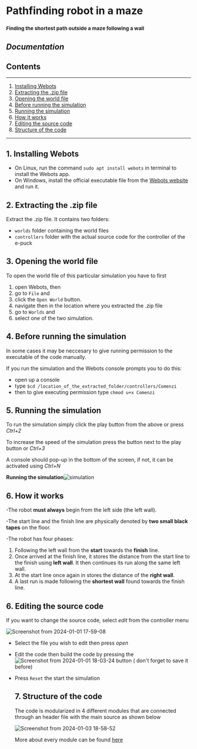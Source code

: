 # Pathfinding robot in a maze
### <sub>Finding the shortest path outside a maze following a wall</sub>
## _Documentation_


## Contents
---------
1. [Installing Webots](#1-installing-webots)
2. [Extracting the .zip file](#2-extracting-the-zip-file)
1. [Opening the world file](#3-opening-the-world-file)
2. [Before running the simulation](#4-before-running-the-simulation)
3. [Running the simulation](#5-running-the-simulation)
5. [How it works](#6-how-it-works)
6. [Editing the source code](#6-editing-the-source-code)
7. [Structure of the code](#7-structure-of-the-code)
---------



  ## 1. Installing Webots
  - On Linux, run the command `sudo apt install webots` in terminal to install the Webots app.
  - On Windows, install the official executable file from the [Webots website](https://cyberbotics.com/) and run it.

  ## 2. Extracting the .zip file
  Extract the .zip file. It contains two folders:
  - `worlds` folder containing the world files
  - `controllers` folder with the actual source code for the controller of the e-puck
    
  ## 3. Opening the world file
  To open the world file of this particular simulation you have to first 
  1. open Webots,
  then 
  2. go to `File` and
  3. click the `Open World` button.
  4. navigate then in the location where you extracted the .zip file
  5. go to `Worlds` and
  6. select one of the two simulation.

     
  ## 4. Before running the simulation
  In some cases it may be neccesary to give running permission to the executable of the code manually.
  
  If you run the simulation and the Webots console prompts you to do this:
  - open up a console
  - type `$cd /location_of_the_extracted_folder/controllers/Comenzi`
  - then to give executing permission type `chmod u+x Comenzi`

  ## 5. Running the simulation
  To run the simulation simply click the play button from the above or press _Ctrl+2_
  
  To increase the speed of the simulation press the button next to the play button or _Ctrl+3_

  A console should pop-up in the bottom of the screen, if not, it can be activated using _Ctrl+N_

  **Running the simulation**![simulation](https://github.com/Gandalf789/pathfinder-robot/assets/109030213/74df26d9-dfe5-4424-a9a6-a5de3da5f5f5)
  
  ## 6. How it works

-The robot **must always** begin from the left side (the left wall).

-The start line and the finish line are physically denoted by **two small black tapes** on the floor.

-The robot has four phases:

  1. Following the left wall from the **start** towards the **finish** line.
  2. Once arrived at the finish line, it stores the distance from the start line to the finish using **left wall**. It then continues its run along the same left wall.
  3. At the start line once again in stores the distance of the **right wall**.
  4. A last run is made following the **shortest wall** found towards the finish line.
  
  ## 6. Editing the source code

  If you want to change the source code, select _edit_ from the controller menu 
  
  ![Screenshot from 2024-01-01 17-59-08](https://github.com/Gandalf789/pathfinder-robot/assets/109030213/f09964f0-7f17-4ec0-9f16-5c34423ce7d2)

- Select the file you wish to edit then press _open_
- Edit the code then build the code by pressing the ![Screenshot from 2024-01-01 18-03-24](https://github.com/Gandalf789/pathfinder-robot/assets/109030213/fa7bdd2b-cd40-4297-bbd9-d2ff47bf10c8) button ( don't forget to save it before)
- Press `Reset` the start the simulation

  ## 7. Structure of the code

  The code is modularized in 4 different modules that are connected through an header file with the main source as shown below
  
  ![Screenshot from 2024-01-03 18-58-52](https://github.com/Gandalf789/pathfinder-robot/assets/109030213/17d790d0-54d1-4590-9de5-4cdac9422dcb)

  More about every module can be found [here](https://github.com/Gandalf789/pathfinder-robot/blob/master/controllers/README.md)



